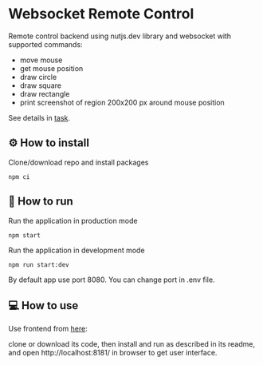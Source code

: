 # Websocket Remote Control

Remote control backend using nutjs.dev library and websocket with supported commands:

- move mouse
- get mouse position
- draw circle
- draw square
- draw rectangle
- print screenshot of region 200x200 px around mouse position

See details in [task](https://github.com/AlreadyBored/nodejs-assignments/blob/main/assignments/remote-control/assignment.md).

## ⚙️ How to install

Clone/download repo and install packages

```
npm ci
```

## 🚀 How to run

Run the application in production mode

```
npm start
```

Run the application in development mode

```
npm run start:dev
```

By default app use port 8080. You can change port in .env file.

## 💻 How to use

Use frontend from [here](https://github.com/rolling-scopes-school/remote-control):

clone or download its code, then install and run as described in its readme, and open http://localhost:8181/ in browser to get user interface.
